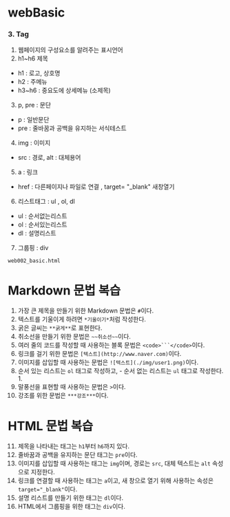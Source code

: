 # webBasic
### 3. Tag
1. 웹페이지의 구성요소를 알려주는 표시언어
2. h1~h6 제목
 - h1 : 로고, 상호명
 - h2 : 주메뉴
 - h3~h6 : 중요도에 상세메뉴 (소제목)
3. p, pre : 문단
 - p : 일반문단
 - pre : 줄바꿈과 공백을 유지하는 서식테스트
4. img : 이미지
 - src : 경로, alt : 대체용어 
5. a : 링크
 - href : 다른페이지나 파일로 연결 , target= "_blank" 새창열기
6. 리스트태그 : ul , ol, dl 
 - ul : 순서없는리스트
 - ol : 순서있는리스트
 - dl : 설명리스트
 7. 그룹핑 : div
 
 `web002_basic.html`


#  Markdown 문법 복습
1. 가장 큰 제목을 만들기 위한 Markdown 문법은 `#`이다.
2. 텍스트를 기울이게 하려면 `*기울이기*`처럼 작성한다.
3. 굵은 글씨는 `**굵게**`로 표현한다.
4. 취소선을 만들기 위한 문법은 `~~취소선~~`이다.
5. 여러 줄의 코드를 작성할 때 사용하는 블록 문법은 `<code>```</code>`이다.
6. 링크를 걸기 위한 문법은 `[텍스트](http://www.naver.com)`이다.
7. 이미지를 삽입할 때 사용하는 문법은 `![텍스트](./img/user1.png)`이다.
8. 순서 있는 리스트는 `ol` 태그로 작성하고,  - 
   순서 없는 리스트는 `ul` 태그로 작성한다.  1.
9. 말풍선을 표현할 때 사용하는 문법은 `>`이다.
10. 강조를 위한 문법은 `***강조***`이다.

#   HTML 문법 복습
11. 제목을 나타내는 태그는 `h1`부터 `h6`까지 있다.
12. 줄바꿈과 공백을 유지하는 문단 태그는 `pre`이다.
13. 이미지를 삽입할 때 사용하는 태그는 `img`이며, 경로는 `src`, 
    대체 텍스트는 `alt` 속성으로 지정한다.
14. 링크를 연결할 때 사용하는 태그는 `a`이고, 
    새 창으로 열기 위해 사용하는 속성은 `target="_blank"`이다.
15. 설명 리스트를 만들기 위한 태그는 `dl`이다.
16. HTML에서 그룹핑을 위한 태그는 `div`이다.



